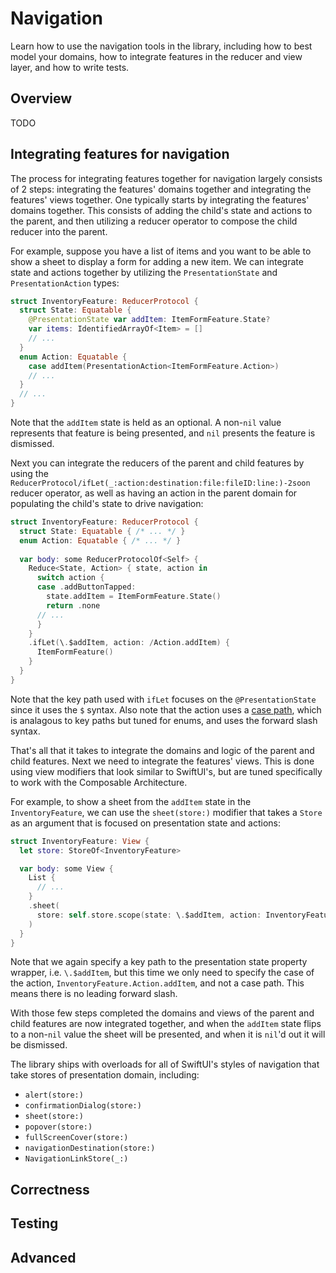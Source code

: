 # Navigation

Learn how to use the navigation tools in the library, including how to best model your domains,
how to integrate features in the reducer and view layer, and how to write tests.

## Overview

TODO

## Integrating features for navigation

The process for integrating features together for navigation largely consists of 2 steps: 
integrating the features' domains together and integrating the features' views together.
One typically starts by integrating the features' domains together. This consists of adding the
child's state and actions to the parent, and then utilizing a reducer operator to compose the
child reducer into the parent.

For example, suppose you have a list of items and you want to be able to show a sheet to display
a form for adding a new item. We can integrate state and actions together by utilizing the 
``PresentationState`` and ``PresentationAction`` types:

```swift
struct InventoryFeature: ReducerProtocol {
  struct State: Equatable {
    @PresentationState var addItem: ItemFormFeature.State?
    var items: IdentifiedArrayOf<Item> = []
    // ...
  }
  enum Action: Equatable {
    case addItem(PresentationAction<ItemFormFeature.Action>)
    // ...
  }
  // ...
}
``` 

Note that the `addItem` state is held as an optional. A non-`nil` value represents that feature
is being presented, and `nil` presents the feature is dismissed.

Next you can integrate the reducers of the parent and child features by using the 
``ReducerProtocol/ifLet(_:action:destination:file:fileID:line:)-2soon`` reducer operator, as well
as having an action in the parent domain for populating the child's state to drive navigation:

```swift
struct InventoryFeature: ReducerProtocol {
  struct State: Equatable { /* ... */ }
  enum Action: Equatable { /* ... */ }
  
  var body: some ReducerProtocolOf<Self> {
    Reduce<State, Action> { state, action in 
      switch action {
      case .addButtonTapped:
        state.addItem = ItemFormFeature.State()
        return .none
      // ...
      }
    }
    .ifLet(\.$addItem, action: /Action.addItem) {
      ItemFormFeature()
    }
  }
}
```

Note that the key path used with `ifLet` focuses on the `@PresentationState` since it uses the `$`
syntax. Also note that the action uses a [case 
path](http://github.com/pointfreeco/swift-case-paths), which is analagous to key paths but tuned
for enums, and uses the forward slash syntax.

That's all that it takes to integrate the domains and logic of the parent and child features. Next
we need to integrate the features' views. This is done using view modifiers that look similar to
SwiftUI's, but are tuned specifically to work with the Composable Architecture.

For example, to show a sheet from the `addItem` state in the `InventoryFeature`, we can use
the `sheet(store:)` modifier that takes a ``Store`` as an argument that is focused on presentation
state and actions:

```swift
struct InventoryFeature: View {
  let store: StoreOf<InventoryFeature>

  var body: some View {
    List {
      // ...
    }
    .sheet(
      store: self.store.scope(state: \.$addItem, action: InventoryFeature.Action.addItem)
    )
  }
}
```

Note that we again specify a key path to the presentation state property wrapper, i.e. `\.$addItem`, 
but this time we only need to specify the case of the action, `InventoryFeature.Action.addItem`, 
and not a case path. This means there is no leading forward slash.

With those few steps completed the domains and views of the parent and child features are now
integrated together, and when the `addItem` state flips to a non-`nil` value the sheet will be
presented, and when it is `nil`'d out it will be dismissed.

The library ships with overloads for all of SwiftUI's styles of navigation that take stores of 
presentation domain, including:

* `alert(store:)`
* `confirmationDialog(store:)`
* `sheet(store:)`
* `popover(store:)`
* `fullScreenCover(store:)`
* `navigationDestination(store:)`
* `NavigationLinkStore(_:)`

## Correctness

## Testing

## Advanced

<!-- domain modeling with enums -->
<!-- child dismiss -->
